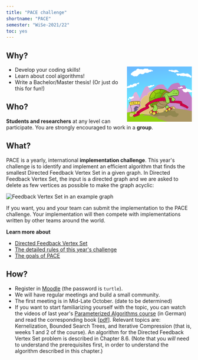 ```yaml
---
title: "PACE challenge"
shortname: "PACE"
semester: "WiSe-2021/22"
toc: yes
---
```



## Why?

<img src="turtle.svg" alt="graph" width="176" height="150" style="float: right;">

- Develop your coding skills!
- Learn about cool algorithms!
- Write a Bachelor/Master thesis! (Or just do this for fun!)

## Who?

**Students and researchers** at any level can participate.
You are strongly encouraged to work in a **group**.

## What?

PACE is a yearly, international **implementation challenge**. This year's challenge is to identify and implement an efficient algorithm that finds the smallest Directed Feedback Vertex Set in a given graph. In Directed Feedback Vertex Set, the input is a directed graph and we are asked to delete as few vertices as possible to make the graph acyclic:

![Feedback Vertex Set in an example graph](examplemergedscaled.png)

If you want, you and your team can submit the implementation to the PACE challenge. Your implementation will then compete with implementations written by other teams around the world.

**Learn more about**

- [Directed Feedback Vertex Set](https://pacechallenge.org/2022/directed-fvs/)
- [The detailed rules of this year's challenge](https://pacechallenge.org/2022/)
- [The goals of PACE](https://pacechallenge.org/about/)

## How?

- Register in [Moodle](https://moodle.studiumdigitale.uni-frankfurt.de/moodle/course/view.php?id=2369) (the password is `turtle`).
- We will have regular meetings and build a small community.
- The first meeting is in Mid-Late October. (date to be determined)
- If you want to start familiarizing yourself with the topic, you can watch the videos of last year's [Parameterized Algorithms course](https://tcs.uni-frankfurt.de/teaching/winter20/ati/) (in German) and read the corresponding book [[pdf](https://www.mimuw.edu.pl/~malcin/book/parameterized-algorithms.pdf)]. Relevant topics are: Kernelization, Bounded Search Trees, and Iterative Compression (that is, weeks 1 and 2 of the course). An algorithm for the Directed Feedback Vertex Set problem is described in Chapter 8.6. (Note that you *will* need to understand the prerequisites first, in order to understand the algorithm described in this chapter.)
